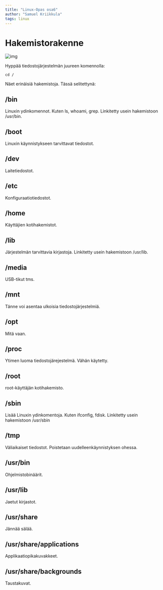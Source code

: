 ```yaml
---
title: "Linux-Opas osa6"
author: "Samuel Kriikkula"
tags: linux
---
```


# Hakemistorakenne
![img](/linux/rootdir.png)

Hyppää tiedostojärjestelmän juureen komennolla:
```
cd /
```

Näet erinäisiä hakemistoja. Tässä selitettynä:

## /bin
Linuxin ydinkomennot. Kuten ls, whoami, grep.
Linkitetty usein hakemistoon /usr/bin.

## /boot
Linuxin käynnistykseen tarvittavat tiedostot.

## /dev
Laitetiedostot.

## /etc
Konfiguraatiotiedostot.

## /home
Käyttäjien kotihakemistot.

## /lib
Järjestelmän tarvittavia kirjastoja.
Linkitetty usein hakemistoon /usr/lib.

## /media
USB-tikut tms.

## /mnt
Tänne voi asentaa ulkoisia tiedostojärjestelmiä.

## /opt
Mitä vaan.

## /proc
Ytimen luoma tiedostojärejestelmä. Vähän käytetty.

## /root
root-käyttäjän kotihakemisto.

## /sbin
Lisää Linuxin ydinkomentoja. Kuten ifconfig, fdisk.
Linkitetty usein hakemistoon /usr/sbin

## /tmp
Väliaikaiset tiedostot. Poistetaan uudelleenkäynnistyksen ohessa.

## /usr/bin
Ohjelmistobinäärit.

## /usr/lib
Jaetut kirjastot.

## /usr/share
Jännää sälää.

## /usr/share/applications
Applikaatiopikakuvakkeet.

## /usr/share/backgrounds
Taustakuvat.
